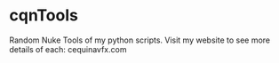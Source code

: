 # cqnTools
Random Nuke Tools of my python scripts.
Visit my website to see more details of each: cequinavfx.com
